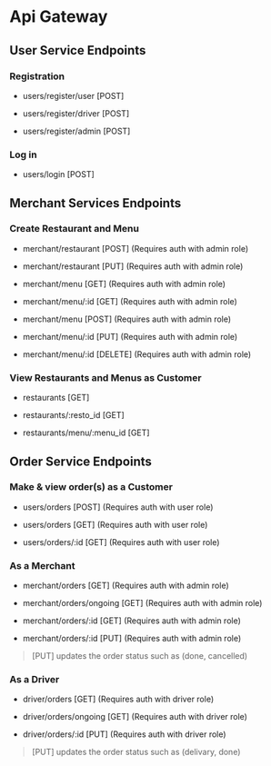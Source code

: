 # Api Gateway

## User Service Endpoints

### Registration

- users/register/user [POST]

- users/register/driver [POST]

- users/register/admin [POST]

### Log in

- users/login [POST]

## Merchant Services Endpoints

### Create Restaurant and Menu

- merchant/restaurant [POST] (Requires auth with admin role)

- merchant/restaurant [PUT] (Requires auth with admin role)

- merchant/menu [GET] (Requires auth with admin role)

- merchant/menu/:id [GET] (Requires auth with admin role)

- merchant/menu [POST] (Requires auth with admin role)

- merchant/menu/:id [PUT] (Requires auth with admin role)

- merchant/menu/:id [DELETE] (Requires auth with admin role)

### View Restaurants and Menus as Customer

- restaurants [GET] 

- restaurants/:resto_id [GET] 

- restaurants/menu/:menu_id [GET]

## Order Service Endpoints

### Make & view order(s) as a Customer

- users/orders [POST] (Requires auth with user role)

- users/orders [GET] (Requires auth with user role)

- users/orders/:id [GET] (Requires auth with user role)

### As a Merchant

- merchant/orders [GET] (Requires auth with admin role)

- merchant/orders/ongoing [GET] (Requires auth with admin role)

- merchant/orders/:id [GET] (Requires auth with admin role)

- merchant/orders/:id [PUT] (Requires auth with admin role)

> [PUT] updates the order status such as (done, cancelled)

### As a Driver

- driver/orders [GET] (Requires auth with driver role)

- driver/orders/ongoing [GET] (Requires auth with driver role)

- driver/orders/:id [PUT] (Requires auth with driver role)

> [PUT] updates the order status such as (delivary, done)